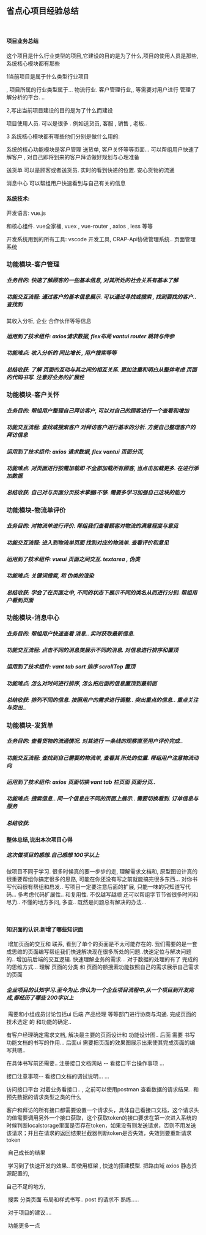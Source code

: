 ## 省点心项目经验总结

​    

#### 项目业务总结

   这个项目是什么行业类型的项目,它建设的目的是为了什么,项目的使用人员是那些,系统核心模块都有那些



   1当前项目是属于什么类型行业项目

, 项目所属的行业类型属于...  物流行业.  客户管理行业,,  等需要对用户进行 管理了解分析的平台.  .. 

2,写出当前项目建设的目的是为了什么而建设

  项目使用人员. 可以是很多 . 例如送货员, 客服 ,  销售  , 老板..  

3  系统核心模块都有哪些他们分别是做什么用的:

 系统的核心功能模块是客户管理   送货单, 客户关怀等等页面... 可以帮组用户快速了解客户  , 对自己即将到来的客户拜访做好规划与心理准备

   送货单 可以是顾客或者送货员. 实时的看到快递的位置. 安心货物的流通

 消息中心 可以帮组用户快速看到与自己有关的信息



#### 系统技术:

  开发语言: vue.js 

 和核心组件. vue全家桶, vuex , vue-router , axios , less 等等

  开发系统用到的所有工具:  vscode 开发工具,    CRAP-Api协做管理系统..   页面管理系统

### 功能模块-客户管理

##### 业务目的:   快速了解顾客的一些基本信息, 对其所处的社会关系有基本了解

##### 功能交互流程:   通过客户的基本信息展示. 可以通过寻找或搜索 , 找到要找的客户..  查找到

 其收入分析, 企业 合作伙伴等等信息



##### 运用到了技术组件:     axios请求数据,   flex布局 vantui  router 跳转与传参

##### 功能难点:   收入分析的 同比增长  ,  用户搜索等等

##### 总结收获: 了解 页面的互动与其之间的相互关系. 更加注重和明白从整体考虑  页面的代码书写. 注意好业务的扩展性



### 功能模块-客户关怀

##### 业务目的:  帮组用户整理自己拜访客户,  可以对自己的顾客进行一个查看和增加

##### 功能交互流程:     查找或搜索客户  对拜访客户进行基本的分析. 方便自己整理客户的拜访信息

##### 运用到了技术组件:  axios 请求数据, flex  vantui   页面分页, 

##### 功能难点:  对页面进行按需加载即 不全部加载所有顾客, 当点击加载更多. 在进行添加数据

##### 总结收获:     自己对与页面分页技术掌握i不够. 需要多学习加强自己这块的能力

### 功能模块-物流单评价

##### 业务目的:  对物流单进行评价. 帮组我们查看顾客对物流的满意程度与意见

##### 功能交互流程:    进入到物流单页面 找到对应的物流单. 查看评价和意见

##### 运用到了技术组件:   vueui 页面之间交互. textarea , 伪类

##### 功能难点:   关键词搜索, 和 伪类的渲染

##### 总结收获:    学会了在页面之中, 不同的状态下展示不同的类名从而进行分别. 帮组用户看到页面



### 功能模块-消息中心

##### 业务目的:   帮组用户快速查看 消息.. 实时获取最新信息.

##### 功能交互流程:      点击不同的消息类展示不同的消息. 对信息进行排序和置顶

##### 运用到了技术组件:    vant tab    sort 排序   scrollTop  置顶

##### 功能难点:  怎么对时间进行排序, 怎么把后面的信息置顶到最前面

##### 总结收获:   排列不同的信息. 按照用户的需求进行调整..  突出重点的信息..  重点关注与突出..



### 功能模块-发货单

##### 业务目的:   查看货物的流通情况. 对其进行 一条线的观察直至用户评价完成..

##### 功能交互流程: 查找到自己需要的物流单, 查看其 所处的位置. 帮组用户注意物流动向

##### 运用到了技术组件:    axios 页面切换  vant tab 栏页面  页面分页.. 

##### 功能难点:     搜索信息.. 同一个信息在不同的页面上展示..  需要切换看到.  订单信息与服务

##### 总结收获: 

   

#### 整体总结,说出本次项目心得

##### 这次做项目的感想.自己感想  100字以上

  做项目不同于学习. 很多时候真的要一步步的走,  理解需求文档和, 原型图设计真的很重要帮组你搞定很多的思路, 可能在你还没有写之前就能搞完很多东西...   对你书写代码很有帮组和启发..    写项目一定要注意后面的扩展,   只能一味的只知道写代码...  多考虑代码扩展性..  和复用性. 不仅越写越顺  还可以帮组字节节省很多时间和尽力..  不懂的地方多问, 多查..  既然是问题总有解决的办法...

​       

#### 知识面的认识.新增了哪些知识面 

​    增加页面的交互和 联系, 看到了单个的页面是不太可能存在的. 我们需要的是一套成思维的页面编写帮组我们快速解决现在很多所处的问题..快速定位与解决问题的..  增加前后端的交互逻辑. 快速理解业务的需求...  对于数据的处理的有了  完成的 的思维方式...  理解  页面的分类 和 页面的额搜索功能按照自己的需求展示自己需求的页面

##### 企业项目的认知学习.至今为止.你认为一个企业项目流程中,从一个项目到开发完成,都经历了哪些 200字以上

​     需要和小组成员讨论包括ui 后端   产品经理  等等部门进行协商与沟通.  完成页面的技术选定 的  和功能的确定.. 

   有客户经理确定需求文档, 解决最主要的页面设计和 功能设计图..  后面 需要 书写功能文档的书写的作用...       后面ui 需要把页面的效果图展示出来使其完成页面的编写共嗯..

   在具体书写前还需要..  注册接口文档网站 -- 看接口平台操作事项 ...  

   接口注意事项-- 看接口文档的调试说明... ... 

 访问接口平台 对着业务看接口..  , 之前可以使用postman 查看数据的请求结果.. 和预先数据的请求类型之类的什么

客户和拜访的所有接口都需要设置一个请求头，具体自己看接口文档，这个请求头的值需要调用另外一个接口获取，这个获取token的接口要求在第一次进入系统的时候判断localstorage里面是否存在token，如果没有则发送请求，否则不用发送该请求；并且在请求的返回结果拦截器判断token是否失效，失效则要重新请求token

​     自己成长的结果  

​     学习到了快速开发的效果..  即使用框架 , 快速的搭建模型. 把路由域  axios 静态资源配置的, 

 自己不足的地方, 

​    搜索  分类页面  布局和样式书写..       post 的请求不  熟练.....

​     对于项目的建议.... 

​       功能更多一点